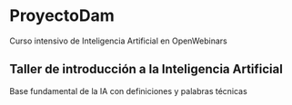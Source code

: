 # ProyectoDam
Curso intensivo de Inteligencia Artificial en OpenWebinars
## Taller de introducción a la Inteligencia Artificial
Base fundamental de la IA con definiciones y palabras técnicas 
